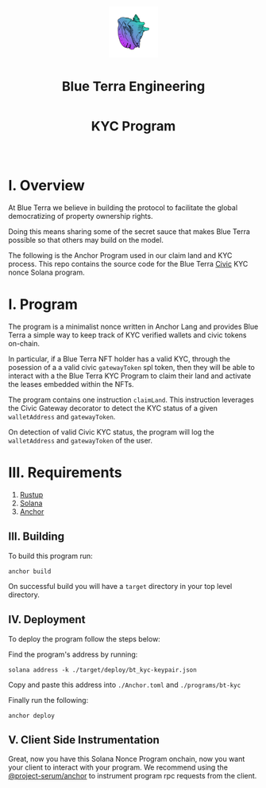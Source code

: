 </br>
<p align="center">
    <img
        style="width:20%;height:auto;"
        src="./docs/img/logo.png">
    </img>
    <div align="center">
        <h3 style="font-size:26px;line-height:40px">
            Blue Terra Engineering
            <br/>
            <br/>
            KYC Program
            <br/>
        </h3>
        <br/>
    </div>
</p>


# I. Overview 

At Blue Terra we believe in building the protocol to facilitate the global democratizing of property ownership rights.

Doing this means sharing some of the secret sauce that makes Blue Terra possible so that others may build on the model.

The following is the Anchor Program used in our claim land and KYC process. This repo contains the source code for the Blue Terra [Civic](https://www.civic.com/) KYC nonce Solana program.

# I. Program

The program is a minimalist nonce written in Anchor Lang and provides Blue Terra a simple way to keep track of KYC verified wallets and civic tokens on-chain.

In particular, if a Blue Terra NFT holder has a valid KYC, through the posession of a a valid civic `gatewayToken` spl token, then they will be able to interact with a the Blue Terra KYC Program to claim their land and activate the leases embedded within the NFTs.

The program contains one instruction `claimLand`. This instruction leverages the Civic Gateway decorator to detect the KYC status of a given `walletAddress` and `gatewayToken`. 

On detection of valid Civic KYC status, the program will log the `walletAddress` and `gatewayToken` of the user.

# III. Requirements

1) [Rustup](https://rustup.rs/)
2) [Solana](https://docs.solana.com/cli/install-solana-cli-tools)
3) [Anchor](https://github.com/project-serum/anchor)

## III. Building

To build this program run: 

    anchor build 

On successful build you will have a `target` directory in your top level directory.

## IV. Deployment 

To deploy the program follow the steps below: 

Find the program's address by running:

    solana address -k ./target/deploy/bt_kyc-keypair.json

Copy and paste this address into `./Anchor.toml` and `./programs/bt-kyc`

Finally run the following:

    anchor deploy 

## V. Client Side Instrumentation

Great, now you have this Solana Nonce Program onchain, now you want your client to interact with your program. 
We recommend using the [@project-serum/anchor](https://www.npmjs.com/package/@project-serum/anchor) to instrument 
program rpc requests from the client. 





